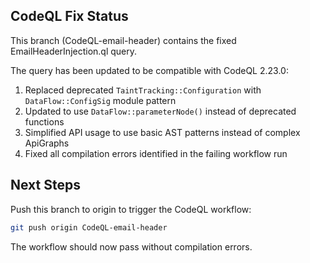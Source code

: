 ## CodeQL Fix Status

This branch (CodeQL-email-header) contains the fixed EmailHeaderInjection.ql query.

The query has been updated to be compatible with CodeQL 2.23.0:

1. Replaced deprecated `TaintTracking::Configuration` with `DataFlow::ConfigSig` module pattern
2. Updated to use `DataFlow::parameterNode()` instead of deprecated functions  
3. Simplified API usage to use basic AST patterns instead of complex ApiGraphs
4. Fixed all compilation errors identified in the failing workflow run

## Next Steps

Push this branch to origin to trigger the CodeQL workflow:
```bash
git push origin CodeQL-email-header
```

The workflow should now pass without compilation errors.